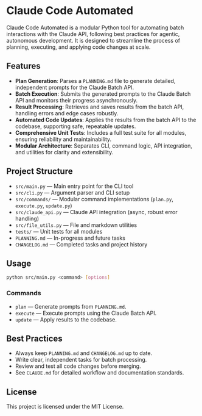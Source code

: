 # Claude Code Automated

Claude Code Automated is a modular Python tool for automating batch interactions with the Claude API, following best practices for agentic, autonomous development. It is designed to streamline the process of planning, executing, and applying code changes at scale.

## Features

- **Plan Generation**: Parses a `PLANNING.md` file to generate detailed, independent prompts for the Claude Batch API.
- **Batch Execution**: Submits the generated prompts to the Claude Batch API and monitors their progress asynchronously.
- **Result Processing**: Retrieves and saves results from the batch API, handling errors and edge cases robustly.
- **Automated Code Updates**: Applies the results from the batch API to the codebase, supporting safe, repeatable updates.
- **Comprehensive Unit Tests**: Includes a full test suite for all modules, ensuring reliability and maintainability.
- **Modular Architecture**: Separates CLI, command logic, API integration, and utilities for clarity and extensibility.

## Project Structure

- `src/main.py` — Main entry point for the CLI tool
- `src/cli.py` — Argument parser and CLI setup
- `src/commands/` — Modular command implementations (`plan.py`, `execute.py`, `update.py`)
- `src/claude_api.py` — Claude API integration (async, robust error handling)
- `src/file_utils.py` — File and markdown utilities
- `tests/` — Unit tests for all modules
- `PLANNING.md` — In-progress and future tasks
- `CHANGELOG.md` — Completed tasks and project history

## Usage

```bash
python src/main.py <command> [options]
```

### Commands

- `plan` — Generate prompts from `PLANNING.md`.
- `execute` — Execute prompts using the Claude Batch API.
- `update` — Apply results to the codebase.

## Best Practices

- Always keep `PLANNING.md` and `CHANGELOG.md` up to date.
- Write clear, independent tasks for batch processing.
- Review and test all code changes before merging.
- See `CLAUDE.md` for detailed workflow and documentation standards.

## License

This project is licensed under the MIT License.
